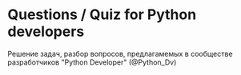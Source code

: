 # Questions / Quiz for Python developers

Решение задач, разбор вопросов, предлагамемых в сообществе разработчиков "Python Developer" (@Python_Dv)
